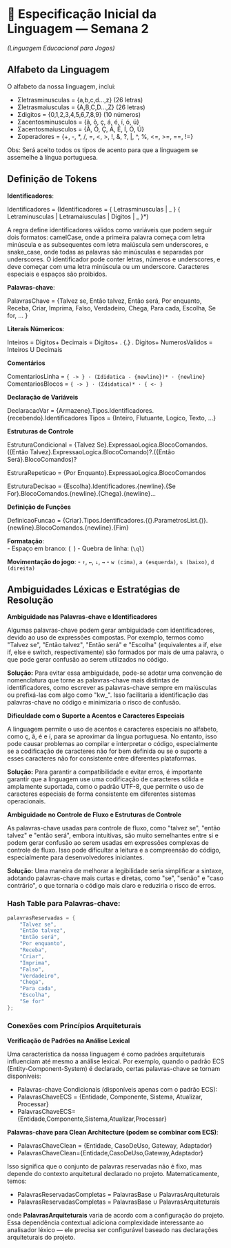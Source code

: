 # 📘 Especificação Inicial da Linguagem — Semana 2  
*(Linguagem Educacional para Jogos)*  

## Alfabeto da Linguagem
O alfabeto da nossa linguagem, inclui: 

- Σletrasminusculas = {a,b,c,d...,z} (26 letras)
- Σletrasmaiusculas = {A,B,C,D...,Z} (26 letras)
- Σdigitos = {0,1,2,3,4,5,6,7,8,9} (10 números)
- Σacentosminusculos = {ã, õ, ç, á, é, í, ó, ú}
- Σacentosmaiusculos = {Ã, Õ, Ç, Á, É, Í, Ó, Ú}
- Σoperadores = {+, -, *, /, =, <, >, !, &, ?, |, ^, %, <=, >=, ==, !=}

Obs: Será aceito todos os tipos de acento para que a linguagem se assemelhe à língua portuguesa.

## Definição de Tokens

**Identificadores**:

Identificadores = (Identificadores = { Letrasminusculas | _ } { Letraminusculas | Letramaiusculas | Digitos | _ }*)

A regra define identificadores válidos como variáveis que podem seguir dois formatos: camelCase, onde a primeira palavra começa com letra minúscula e as subsequentes com letra maiúscula sem underscores, e snake_case, onde todas as palavras são minúsculas e separadas por underscores. O identificador pode conter letras, números e underscores, e deve começar com uma letra minúscula ou um underscore. Caracteres especiais e espaços são proibidos.

**Palavras-chave**:

PalavrasChave = {Talvez se, Então talvez, Então será, Por enquanto, Receba, Criar, Imprima, Falso, Verdadeiro, Chega, Para cada, Escolha, Se for, ... }

**Literais Númericos**:

Inteiros = Digitos+
Decimais = Digitos+ . {.} . Digitos+
NumerosValidos = Inteiros U Decimais

**Comentários**

ComentariosLinha = ``` { -> } · (Σdidatica - {newline})* · {newline} ```
ComentariosBlocos = ``` { -> } · (Σdidatica)* · { <- } ```

**Declaração de Variáveis**

DeclaracaoVar = {Armazene}.Tipos.Identificadores.{recebendo}.Identificadores
Tipos = {Inteiro, Flutuante, Logico, Texto, ...}

**Estruturas de Controle**

EstruturaCondicional = {Talvez Se}.ExpressaoLogica.BlocoComandos.({Então Talvez}.ExpressaoLogica.BlocoComando)?.({Então Será}.BlocoComandos)?

EstruraRepeticao = {Por Enquanto}.ExpressaoLogica.BlocoComandos

EstruturaDecisao = {Escolha}.Identificadores.{newline}.{Se For}.BlocoComandos.{newline}.{Chega}.{newline}...

**Definição de Funções**

DefinicaoFuncao = {Criar}.Tipos.Identificadores.{(}.ParametrosList.{)}.{newline}.BlocoComandos.{newline}.{Fim}

**Formatação**:  
    - Espaço em branco: (` `)
    - Quebra de linha: (`\ql`)

**Movimentação do jogo**:
    - `↑`, `←`, `↓`, `→`
    - `w (cima)`, `a (esquerda)`, `s (baixo)`, `d (direita)`


## Ambiguidades Léxicas e Estratégias de Resolução

**Ambiguidade nas Palavras-chave e Identificadores**

Algumas palavras-chave podem gerar ambiguidade com identificadores, devido ao uso de expressões compostas. Por exemplo, termos como "Talvez se", "Então talvez", "Então será" e "Escolha" (equivalentes a if, else if, else e switch, respectivamente) são formados por mais de uma palavra, o que pode gerar confusão ao serem utilizados no código.

**Solução:** Para evitar essa ambiguidade, pode-se adotar uma convenção de nomenclatura que torne as palavras-chave mais distintas de identificadores, como escrever as palavras-chave sempre em maiúsculas ou prefixá-las com algo como "kw_". Isso facilitaria a identificação das palavras-chave no código e minimizaria o risco de confusão.

**Dificuldade com o Suporte a Acentos e Caracteres Especiais**

A linguagem permite o uso de acentos e caracteres especiais no alfabeto, como ç, ã, é e í, para se aproximar da língua portuguesa. No entanto, isso pode causar problemas ao compilar e interpretar o código, especialmente se a codificação de caracteres não for bem definida ou se o suporte a esses caracteres não for consistente entre diferentes plataformas.

**Solução:** Para garantir a compatibilidade e evitar erros, é importante garantir que a linguagem use uma codificação de caracteres sólida e amplamente suportada, como o padrão UTF-8, que permite o uso de caracteres especiais de forma consistente em diferentes sistemas operacionais.

**Ambiguidade no Controle de Fluxo e Estruturas de Controle**

As palavras-chave usadas para controle de fluxo, como "talvez se", "então talvez" e "então será", embora intuitivas, são muito semelhantes entre si e podem gerar confusão ao serem usadas em expressões complexas de controle de fluxo. Isso pode dificultar a leitura e a compreensão do código, especialmente para desenvolvedores iniciantes.

**Solução:** Uma maneira de melhorar a legibilidade seria simplificar a sintaxe, adotando palavras-chave mais curtas e diretas, como "se", "senão" e "caso contrário", o que tornaria o código mais claro e reduziria o risco de erros.

### Hash Table para Palavras-chave:
```csharp
palavrasReservadas = {
    "Talvez se",
    "Então talvez",
    "Então será",
    "Por enquanto", 
    "Receba", 
    "Criar", 
    "Imprima", 
    "Falso", 
    "Verdadeiro", 
    "Chega", 
    "Para cada", 
    "Escolha",
    "Se for"
};
```

### Conexões com Princípios Arquiteturais

**Verificação de Padrões na Análise Lexical**

Uma característica da nossa linguagem é como padrões arquiteturais influenciam até mesmo a análise lexical. Por exemplo, quando o padrão ECS (Entity-Component-System) é declarado, certas palavras-chave se tornam disponíveis:

- Palavras-chave Condicionais (disponíveis apenas com o padrão ECS):
- PalavrasChaveECS = {Entidade, Componente, Sistema, Atualizar, Processar}
- PalavrasChaveECS={Entidade,Componente,Sistema,Atualizar,Processar}

**Palavras-chave para Clean Architecture (podem se combinar com ECS)**:
- PalavrasChaveClean = {Entidade, CasoDeUso, Gateway, Adaptador}
- PalavrasChaveClean={Entidade,CasoDeUso,Gateway,Adaptador}

Isso significa que o conjunto de palavras reservadas não é fixo, mas depende do contexto arquitetural declarado no projeto. Matematicamente, temos:

- PalavrasReservadasCompletas = PalavrasBase ∪ PalavrasArquiteturais
- PalavrasReservadasCompletas = PalavrasBase ∪ PalavrasArquiteturais

onde **PalavrasArquiteturais** varia de acordo com a configuração do projeto. Essa dependência contextual adiciona complexidade interessante ao analisador léxico — ele precisa ser configurável baseado nas declarações arquiteturais do projeto.





